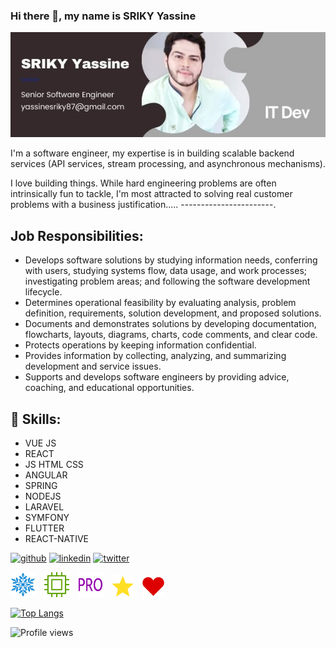 ### Hi there 👋, my name is SRIKY Yassine

![Development](https://github.com/Sriky-Yassine/Sriky-Yassine/blob/main/IT%20Dev.jpg)

I'm a software engineer,  my expertise is in building scalable backend services (API services, stream processing, and asynchronous mechanisms).

I love building things. While hard engineering problems are often intrinsically fun to tackle, I'm most attracted to solving real customer problems with a business justification.....
 -----------------------.
## Job Responsibilities:

* Develops software solutions by studying information needs, conferring with users, studying systems flow, data usage, and work processes; investigating problem areas; and following the software development lifecycle.
* Determines operational feasibility by evaluating analysis, problem definition, requirements, solution development, and proposed solutions.
* Documents and demonstrates solutions by developing documentation, flowcharts, layouts, diagrams, charts, code comments, and clear code.
* Protects operations by keeping information confidential.
* Provides information by collecting, analyzing, and summarizing development and service issues.
* Supports and develops software engineers by providing advice, coaching, and educational opportunities.

## 🔭 Skills:
* VUE JS 
* REACT 
* JS HTML CSS
* ANGULAR
* SPRING
* NODEJS
* LARAVEL
* SYMFONY
* FLUTTER
* REACT-NATIVE

[<img src='https://cdn.jsdelivr.net/npm/simple-icons@3.0.1/icons/github.svg' alt='github' height='40'>](https://github.com/Sriky-Yassine)  [<img src='https://cdn.jsdelivr.net/npm/simple-icons@3.0.1/icons/linkedin.svg' alt='linkedin' height='40'>](https://www.linkedin.com/in/yassine-sriky-672274163/)  [<img src='https://cdn.jsdelivr.net/npm/simple-icons@3.0.1/icons/twitter.svg' alt='twitter' height='40'>](https://twitter.com/sriky_yassine)  

<a href='https://archiveprogram.github.com/'><img src='https://raw.githubusercontent.com/acervenky/animated-github-badges/master/assets/acbadge.gif' width='40' height='40'></a> <a href='https://docs.github.com/en/developers'><img src='https://raw.githubusercontent.com/acervenky/animated-github-badges/master/assets/devbadge.gif' width='40' height='40'></a> <a href='https://github.com/pricing'><img src='https://raw.githubusercontent.com/acervenky/animated-github-badges/master/assets/pro.gif' width='40' height='40'></a> <a href='https://stars.github.com/'><img src='https://raw.githubusercontent.com/acervenky/animated-github-badges/master/assets/starbadge.gif' width='35' height='35'></a> <a href='https://docs.github.com/en/github/supporting-the-open-source-community-with-github-sponsors'><img src='https://raw.githubusercontent.com/acervenky/animated-github-badges/master/assets/sponsorbadge.gif' width='35' height='35'></a> 

[![Top Langs](https://github-readme-stats.vercel.app/api/top-langs/?username=Sriky-Yassine)](https://github.com/anuraghazra/github-readme-stats)

![Profile views](https://gpvc.arturio.dev/Sriky-Yassine)  
